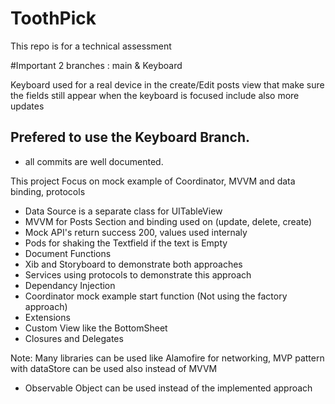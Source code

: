 # ToothPick
This repo is for a technical assessment 

#Important
2 branches : main & Keyboard 

Keyboard used for a real device in the create/Edit posts view that make sure the fields still appear when the keyboard is focused include also more updates 

## Prefered to use the Keyboard Branch.
- all commits are well documented.

This project Focus on mock example of Coordinator, MVVM and data binding, protocols 
 
- Data Source is a separate class for UITableView 
- MVVM for Posts Section and binding used on (update, delete, create)
- Mock API's return success 200, values used internaly
- Pods for shaking the Textfield if the text is Empty
- Document Functions 
- Xib and Storyboard to demonstrate both approaches
- Services using protocols to demonstrate this approach
- Dependancy Injection
- Coordinator mock example start function (Not using the factory approach) 
- Extensions 
- Custom View like the BottomSheet
- Closures and Delegates

Note: 
Many libraries can be used like Alamofire for networking,
MVP pattern with dataStore can be used also instead of MVVM

- Observable Object <Box> can be used instead of the implemented approach  
